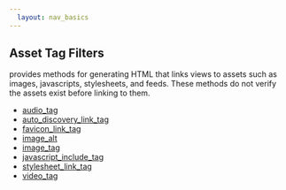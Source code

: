 ```yaml
---
  layout: nav_basics
---
```


<h2 class="section-title">Asset Tag Filters</h2>
provides methods for generating HTML that links views to assets such as images, javascripts, stylesheets, and feeds. These methods do not verify the assets exist before linking to them.

<div class="panel">
  <div class="panel-body">
    <ul>
      <li>
        <a href="#tags">audio_tag</a>
      </li>
      <li>
        <a href="#objects">auto_discovery_link_tag</a>
      </li>
      <li>
        <a href="#filters">favicon_link_tag</a>
      </li>
      <li>
        <a href="#tags">image_alt</a>
      </li>
      <li>
        <a href="#objects">image_tag</a>
      </li>
      <li>
        <a href="#filters">javascript_include_tag</a>
      </li>
      <li>
        <a href="#objects">stylesheet_link_tag</a>
      </li>
      <li>
        <a href="#filters">video_tag</a>
      </li>
    </ul>
  </div>
</div>